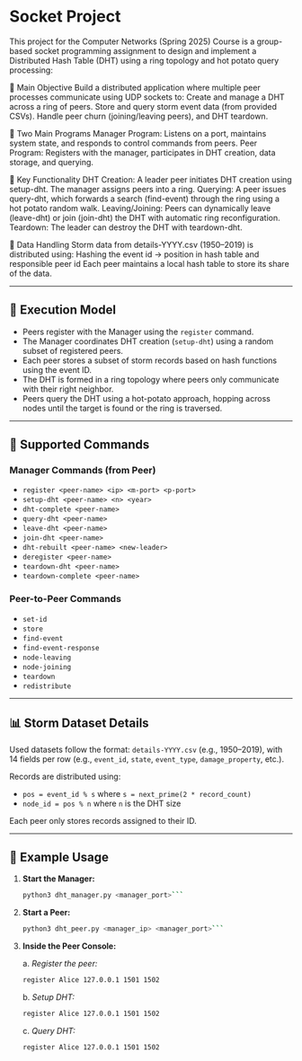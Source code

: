 # Socket Project
This project for the Computer Networks (Spring 2025) Course is a group-based socket programming assignment to design and implement a Distributed Hash Table (DHT) using a ring topology and hot potato query processing:

🔧 Main Objective
    Build a distributed application where multiple peer processes communicate using UDP sockets to:
    Create and manage a DHT across a ring of peers.
    Store and query storm event data (from provided CSVs).
    Handle peer churn (joining/leaving peers), and DHT teardown.

🧱 Two Main Programs
    Manager Program: Listens on a port, maintains system state, and responds to control commands from peers.
    Peer Program: Registers with the manager, participates in DHT creation, data storage, and querying.

🔁 Key Functionality
    DHT Creation: A leader peer initiates DHT creation using setup-dht. The manager assigns peers into a ring.
    Querying: A peer issues query-dht, which forwards a search (find-event) through the ring using a hot potato random walk.
    Leaving/Joining: Peers can dynamically leave (leave-dht) or join (join-dht) the DHT with automatic ring reconfiguration.
    Teardown: The leader can destroy the DHT with teardown-dht.

📁 Data Handling
  Storm data from details-YYYY.csv (1950–2019) is distributed using:
  Hashing the event id → position in hash table and responsible peer id
  Each peer maintains a local hash table to store its share of the data.


---

## 🔄 Execution Model

- Peers register with the Manager using the `register` command.
- The Manager coordinates DHT creation (`setup-dht`) using a random subset of registered peers.
- Each peer stores a subset of storm records based on hash functions using the event ID.
- The DHT is formed in a ring topology where peers only communicate with their right neighbor.
- Peers query the DHT using a hot-potato approach, hopping across nodes until the target is found or the ring is traversed.

---

## 💬 Supported Commands

### Manager Commands (from Peer)
- `register <peer-name> <ip> <m-port> <p-port>`
- `setup-dht <peer-name> <n> <year>`
- `dht-complete <peer-name>`
- `query-dht <peer-name>`
- `leave-dht <peer-name>`
- `join-dht <peer-name>`
- `dht-rebuilt <peer-name> <new-leader>`
- `deregister <peer-name>`
- `teardown-dht <peer-name>`
- `teardown-complete <peer-name>`

### Peer-to-Peer Commands
- `set-id`
- `store`
- `find-event`
- `find-event-response`
- `node-leaving`
- `node-joining`
- `teardown`
- `redistribute`

---

## 📊 Storm Dataset Details

Used datasets follow the format: `details-YYYY.csv` (e.g., 1950–2019), with 14 fields per row (e.g., `event_id`, `state`, `event_type`, `damage_property`, etc.).

Records are distributed using:
- `pos = event_id % s` where `s = next_prime(2 * record_count)`
- `node_id = pos % n` where `n` is the DHT size

Each peer only stores records assigned to their ID.

---

## 🧪 Example Usage

1. **Start the Manager:**
   ```bash
   python3 dht_manager.py <manager_port>```
2. **Start a Peer:**
   ```bash
   python3 dht_peer.py <manager_ip> <manager_port>```
3. **Inside the Peer Console:**

   a. *Register the peer:*
   ```bash
   register Alice 127.0.0.1 1501 1502
   ```

   b. *Setup DHT:*
    ```bash
   register Alice 127.0.0.1 1501 1502
   ```

   c. *Query DHT:*
   ```bash
   register Alice 127.0.0.1 1501 1502
   ```
   
   
